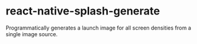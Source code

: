 # react-native-splash-generate
Programmatically generates a launch image for all screen densities from a single image source.

